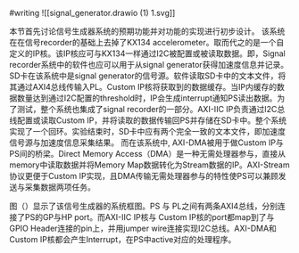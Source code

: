 #writing 
![[signal_generator.drawio (1) 1.svg]]

本节首先讨论信号生成器系统的预期功能并对功能的实现进行初步设计。
该系统在在信号recorder的基础上去掉了KX134 accelerometer。取而代之的是一个自定义的IP核。该IP核应可与KX134一样通过I2C被配置或被读取数据。即，Signal recorder系统中的软件也应可以用于从signal generator获得加速度信息并记录。
SD卡在该系统中是signal generator的信号源。软件读取SD卡中的文本文件，将其通过AXI4总线传输入PL。Custom IP核将获取到的数据缓存。当IP内缓存的数据数量达到通过I2C配置的threshold时，IP会生成interrupt通知PS读出数据。为了测试，整个系统也集成了signal recorder的一部分。AXI-IIC IP负责通过I2C总线配置或读取Custom IP，并将读取的数据传输回PS并存储在SD卡中。整个系统实现了一个回环。实验结束时，SD卡中应有两个完全一致的文本文件，即加速度信号源与加速度信息采集结果。
而在该系统中, AXI-DMA被用于做Custom IP与PS间的桥梁。Direct Memory Access（DMA）是一种无需处理器参与，直接从memory中读取数据并将Memory Map数据转化为Stream数据的IP。AXI-Stream协议更便于Custom IP实现，且DMA传输无需处理器参与的特性使PS可以兼顾发送与采集数据两项任务。

图（）显示了该信号生成器的系统框图。PS 与 PL之间有两条AXI4总线，分别连接了PS的GP与HP port。而AXI-IIC IP核与 Custom IP核的port都map到了与GPIO Header连接的pin上，并用jumper wire连接实现I2C总线。AXI-DMA和Custom IP核都会产生Interrupt，在PS中active对应的处理程序。

